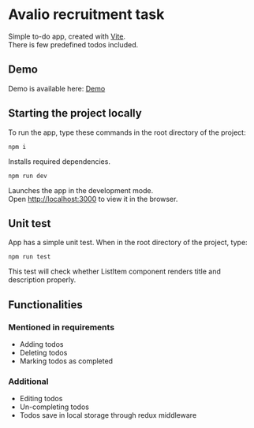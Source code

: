# Avalio recruitment task

Simple to-do app, created with [Vite](https://vitejs.dev/).\
There is few predefined todos included.

## Demo
Demo is available here: [Demo](https://filiplusnia.github.io/recruitment-frontend/)

## Starting the project locally

To run the app, type these commands in the root directory of the project:

`npm i`

Installs required dependencies.

`npm run dev`

Launches the app in the development mode.\
Open [http://localhost:3000](http://localhost:3000) to view it in the browser.

## Unit test

App has a simple unit test. When in the root directory of the project, type:

`npm run test`

This test will check whether ListItem component renders title and description properly.


## Functionalities 

### Mentioned in requirements

* Adding todos
* Deleting todos
* Marking todos as completed

### Additional

* Editing todos
* Un-completing todos
* Todos save in local storage through redux middleware